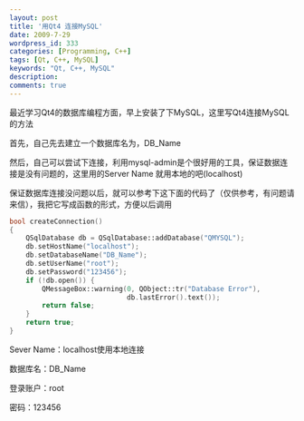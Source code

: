 ```yaml
---
layout: post
title: '用Qt4 连接MySQL'
date: 2009-7-29
wordpress_id: 333
categories: [Programming, C++]
tags: [Qt, C++, MySQL]
keywords: "Qt, C++, MySQL"
description: 
comments: true
---
```

最近学习Qt4的数据库编程方面，早上安装了下MySQL，这里写Qt4连接MySQL的方法

首先，自己先去建立一个数据库名为，DB_Name

然后，自己可以尝试下连接，利用mysql-admin是个很好用的工具，保证数据连接是没有问题的，这里用的Server Name 就用本地的吧(localhost)

保证数据库连接没问题以后，就可以参考下这下面的代码了（仅供参考，有问题请来信），我把它写成函数的形式，方便以后调用

``` cpp
bool createConnection()
{
    QSqlDatabase db = QSqlDatabase::addDatabase("QMYSQL");
    db.setHostName("localhost");
    db.setDatabaseName("DB_Name");
    db.setUserName("root");
    db.setPassword("123456");
    if (!db.open()) {
        QMessageBox::warning(0, QObject::tr("Database Error"),
                             db.lastError().text());
        return false;
    }
    return true;
}
```

Sever Name：localhost使用本地连接

数据库名：DB_Name

登录账户：root

密码：123456
